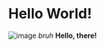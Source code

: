 # Hello World!
![image](https://www.gstatic.com/mobilesdk/160503_mobilesdk/logo/2x/firebase_28dp.png)
*bruh*
**Hello, there!**
